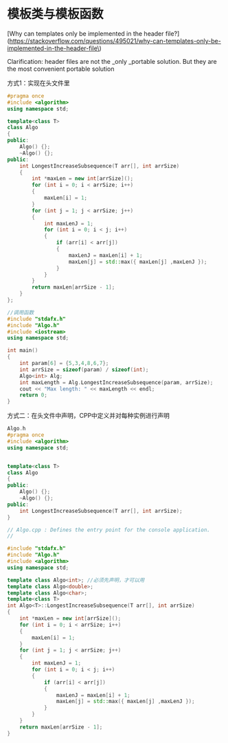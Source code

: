 # 模板类与模板函数

[Why can templates only be implemented in the header file?](https://stackoverflow.com/questions/495021/why-can-templates-only-be-implemented-in-the-header-file\)

Clarification: header files are not the _only _portable solution. But they are the most convenient portable solution

方式1：实现在头文件里

```cpp
#pragma once
#include <algorithm>
using namespace std;

template<class T>
class Algo
{
public:
    Algo() {};
    ~Algo() {};
public:
    int LongestIncreaseSubsequence(T arr[], int arrSize)
    {
        int *maxLen = new int[arrSize]();
        for (int i = 0; i < arrSize; i++)
        {
            maxLen[i] = 1;
        }
        for (int j = 1; j < arrSize; j++)
        {
            int maxLenJ = 1;
            for (int i = 0; i < j; i++)
            {
                if (arr[i] < arr[j])
                {
                    maxLenJ = maxLen[i] + 1;
                    maxLen[j] = std::max({ maxLen[j] ,maxLenJ });
                }
            }
        }
        return maxLen[arrSize - 1];
    }
};
```

```cpp
//调用函数
#include "stdafx.h"
#include "Algo.h"
#include <iostream>
using namespace std;

int main()
{
    int param[6] = {5,3,4,8,6,7};
    int arrSize = sizeof(param) / sizeof(int);
    Algo<int> Alg;
    int maxLength = Alg.LongestIncreaseSubsequence(param, arrSize);
    cout << "Max length: " << maxLength << endl;
    return 0;
}
```

方式二：在头文件中声明，CPP中定义并对每种实例进行声明

```cpp
Algo.h
#pragma once
#include <algorithm>
using namespace std;


template<class T>
class Algo
{
public:
    Algo() {};
    ~Algo() {};
public:
    int LongestIncreaseSubsequence(T arr[], int arrSize);
}
```

```cpp
// Algo.cpp : Defines the entry point for the console application.
//

#include "stdafx.h"
#include "Algo.h"
#include <algorithm>
using namespace std;

template class Algo<int>; //必须先声明，才可以用
template class Algo<double>;
template class Algo<char>;
template<class T>
int Algo<T>::LongestIncreaseSubsequence(T arr[], int arrSize)
{
    int *maxLen = new int[arrSize]();
    for (int i = 0; i < arrSize; i++)
    {
        maxLen[i] = 1;
    }
    for (int j = 1; j < arrSize; j++)
    {
        int maxLenJ = 1;
        for (int i = 0; i < j; i++)
        {
            if (arr[i] < arr[j])
            {
                maxLenJ = maxLen[i] + 1;
                maxLen[j] = std::max({ maxLen[j] ,maxLenJ });
            }
        }
    }
    return maxLen[arrSize - 1];
}
```



